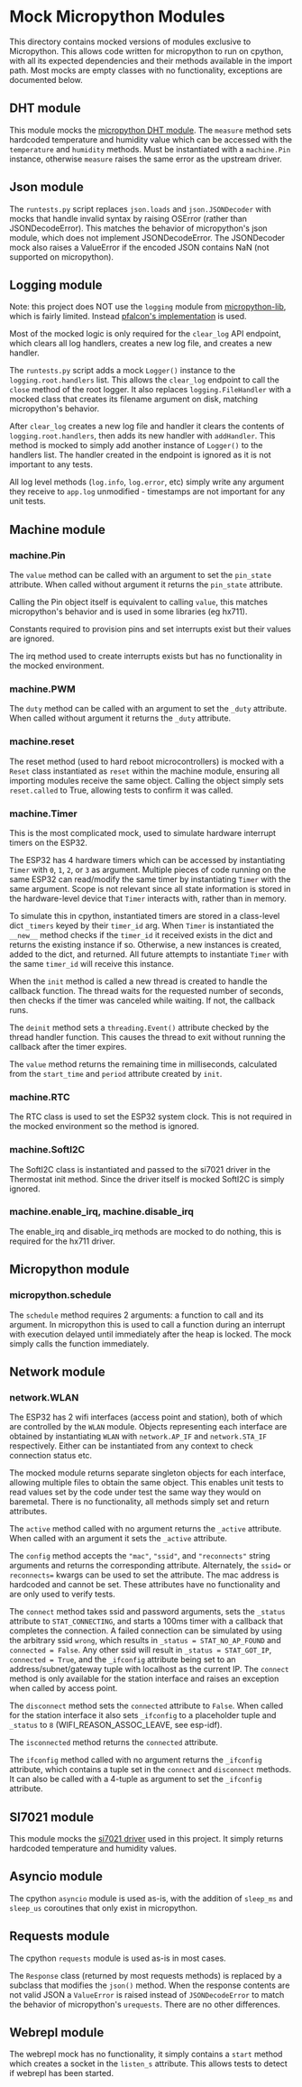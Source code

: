 # Mock Micropython Modules

This directory contains mocked versions of modules exclusive to Micropython. This allows code written for micropython to run on cpython, with all its expected dependencies and their methods available in the import path. Most mocks are empty classes with no functionality, exceptions are documented below.

## DHT module

This module mocks the [micropython DHT module](https://docs.micropython.org/en/latest/esp32/quickref.html#dht-driver). The `measure` method sets hardcoded temperature and humidity value which can be accessed with the `temperature` and `humidity` methods. Must be instantiated with a `machine.Pin` instance, otherwise `measure` raises the same error as the upstream driver.

## Json module

The `runtests.py` script replaces `json.loads` and `json.JSONDecoder` with mocks that handle invalid syntax by raising OSError (rather than JSONDecodeError). This matches the behavior of micropython's json module, which does not implement JSONDecodeError. The JSONDecoder mock also raises a ValueError if the encoded JSON contains NaN (not supported on micropython).

## Logging module

Note: this project does NOT use the `logging` module from [micropython-lib](https://github.com/micropython/micropython-lib/tree/c113611765278b2fc8dcf8b2f2c3513b35a69b39), which is fairly limited. Instead [pfalcon's implementation](https://github.com/pfalcon/pycopy-lib/blob/master/logging/logging/__init__.py) is used.

Most of the mocked logic is only required for the `clear_log` API endpoint, which clears all log handlers, creates a new log file, and creates a new handler.

The `runtests.py` script adds a mock `Logger()` instance to the `logging.root.handlers` list. This allows the `clear_log` endpoint to call the `close` method of the root logger. It also replaces `logging.FileHandler` with a mocked class that creates its filename argument on disk, matching micropython's behavior.

After `clear_log` creates a new log file and handler it clears the contents of `logging.root.handlers`, then adds its new handler with `addHandler`. This method is mocked to simply add another instance of `Logger()` to the handlers list. The handler created in the endpoint is ignored as it is not important to any tests.

All log level methods (`log.info`, `log.error`, etc) simply write any argument they receive to `app.log` unmodified - timestamps are not important for any unit tests.

## Machine module

### machine.Pin

The `value` method can be called with an argument to set the `pin_state` attribute. When called without argument it returns the `pin_state` attribute.

Calling the Pin object itself is equivalent to calling `value`, this matches micropython's behavior and is used in some libraries (eg hx711).

Constants required to provision pins and set interrupts exist but their values are ignored.

The irq method used to create interrupts exists but has no functionality in the mocked environment.

### machine.PWM

The `duty` method can be called with an argument to set the `_duty` attribute. When called without argument it returns the `_duty` attribute.

### machine.reset

The reset method (used to hard reboot microcontrollers) is mocked with a `Reset` class instantiated as `reset` within the machine module, ensuring all importing modules receive the same object. Calling the object simply sets `reset.called` to True, allowing tests to confirm it was called.

### machine.Timer

This is the most complicated mock, used to simulate hardware interrupt timers on the ESP32.

The ESP32 has 4 hardware timers which can be accessed by instantiating `Timer` with `0`, `1`, `2`, or `3` as argument. Multiple pieces of code running on the same ESP32 can read/modify the same timer by instantiating `Timer` with the same argument. Scope is not relevant since all state information is stored in the hardware-level device that `Timer` interacts with, rather than in memory.

To simulate this in cpython, instantiated timers are stored in a class-level dict `_timers` keyed by their `timer_id` arg. When `Timer` is instantiated the `__new__` method checks if the `timer_id` it received exists in the dict and returns the existing instance if so. Otherwise, a new instances is created, added to the dict, and returned. All future attempts to instantiate `Timer` with the same `timer_id` will receive this instance.

When the `init` method is called a new thread is created to handle the callback function. The thread waits for the requested number of seconds, then checks if the timer was canceled while waiting. If not, the callback runs.

The `deinit` method sets a `threading.Event()` attribute checked by the thread handler function. This causes the thread to exit without running the callback after the timer expires.

The `value` method returns the remaining time in milliseconds, calculated from the `start_time` and `period` attribute created by `init`.

### machine.RTC

The RTC class is used to set the ESP32 system clock. This is not required in the mocked environment so the method is ignored.

### machine.SoftI2C

The SoftI2C class is instantiated and passed to the si7021 driver in the Thermostat init method. Since the driver itself is mocked SoftI2C is simply ignored.

### machine.enable_irq, machine.disable_irq

The enable_irq and disable_irq methods are mocked to do nothing, this is required for the hx711 driver.

## Micropython module

### micropython.schedule

The `schedule` method requires 2 arguments: a function to call and its argument. In micropython this is used to call a function during an interrupt with execution delayed until immediately after the heap is locked. The mock simply calls the function immediately.

## Network module

### network.WLAN

The ESP32 has 2 wifi interfaces (access point and station), both of which are controlled by the `WLAN` module. Objects representing each interface are obtained by instantiating `WLAN` with `network.AP_IF` and `network.STA_IF` respectively. Either can be instantiated from any context to check connection status etc.

The mocked module returns separate singleton objects for each interface, allowing multiple files to obtain the same object. This enables unit tests to read values set by the code under test the same way they would on baremetal. There is no functionality, all methods simply set and return attributes.

The `active` method called with no argument returns the `_active` attribute. When called with an argument it sets the `_active` attribute.

The `config` method accepts the `"mac"`, `"ssid"`, and `"reconnects"` string arguments and returns the corresponding attribute. Alternately, the `ssid=` or `reconnects=` kwargs can be used to set the attribute. The mac address is hardcoded and cannot be set. These attributes have no functionality and are only used to verify tests.

The `connect` method takes ssid and password arguments, sets the `_status` attribute to `STAT_CONNECTING`, and starts a 100ms timer with a callback that completes the connection. A failed connection can be simulated by using the arbitrary ssid `wrong`, which results in `_status = STAT_NO_AP_FOUND` and `connected = False`. Any other ssid will result in `_status = STAT_GOT_IP`, `connected = True`, and the `_ifconfig` attribute being set to an address/subnet/gateway tuple with localhost as the current IP. The `connect` method is only available for the station interface and raises an exception when called by access point.

The `disconnect` method sets the `connected` attribute to `False`. When called for the station interface it also sets `_ifconfig` to a placeholder tuple and `_status` to `8` (WIFI_REASON_ASSOC_LEAVE, see esp-idf).

The `isconnected` method returns the `connected` attribute.

The `ifconfig` method called with no argument returns the `_ifconfig` attribute, which contains a tuple set in the `connect` and `disconnect` methods. It can also be called with a 4-tuple as argument to set the `_ifconfig` attribute.

## SI7021 module

This module mocks the [si7021 driver](https://github.com/chrisbalmer/micropython-si7021) used in this project. It simply returns hardcoded temperature and humidity values.

## Asyncio module

The cpython `asyncio` module is used as-is, with the addition of `sleep_ms` and `sleep_us` coroutines that only exist in micropython.

## Requests module

The cpython `requests` module is used as-is in most cases.

The `Response` class (returned by most requests methods) is replaced by a subclass that modifies the `json()` method. When the response contents are not valid JSON a `ValueError` is raised instead of `JSONDecodeError` to match the behavior of micropython's `urequests`. There are no other differences.

## Webrepl module

The webrepl mock has no functionality, it simply contains a `start` method which creates a socket in the `listen_s` attribute. This allows tests to detect if webrepl has been started.
